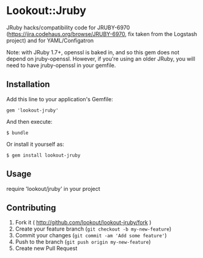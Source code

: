 # Lookout::Jruby

JRuby hacks/compatibility code for JRUBY-6970
(https://jira.codehaus.org/browse/JRUBY-6970, fix taken from the Logstash
project) and for YAML/Configatron

Note: with JRuby 1.7+, openssl is baked in, and so this gem does not depend on
jruby-openssl.  However, if you're using an older JRuby, you will need to have
jruby-openssl in your gemfile.

## Installation

Add this line to your application's Gemfile:

    gem 'lookout-jruby'

And then execute:

    $ bundle

Or install it yourself as:

    $ gem install lookout-jruby

## Usage

require 'lookout/jruby' in your project

## Contributing

1. Fork it ( http://github.com/lookout/lookout-jruby/fork )
2. Create your feature branch (`git checkout -b my-new-feature`)
3. Commit your changes (`git commit -am 'Add some feature'`)
4. Push to the branch (`git push origin my-new-feature`)
5. Create new Pull Request
